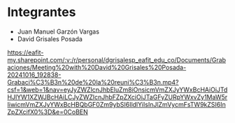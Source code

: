 # Integrantes
- Juan Manuel Garzón Vargas
- David Grisales Posada



https://eafit-my.sharepoint.com/:v:/r/personal/dgrisalesp_eafit_edu_co/Documents/Grabaciones/Meeting%20with%20David%20Grisales%20Posada-20241016_192838-Grabaci%C3%B3n%20de%20la%20reuni%C3%B3n.mp4?csf=1&web=1&nav=eyJyZWZlcnJhbEluZm8iOnsicmVmZXJyYWxBcHAiOiJTdHJlYW1XZWJBcHAiLCJyZWZlcnJhbFZpZXciOiJTaGFyZURpYWxvZy1MaW5rIiwicmVmZXJyYWxBcHBQbGF0Zm9ybSI6IldlYiIsInJlZmVycmFsTW9kZSI6InZpZXcifX0%3D&e=0CoBEN
